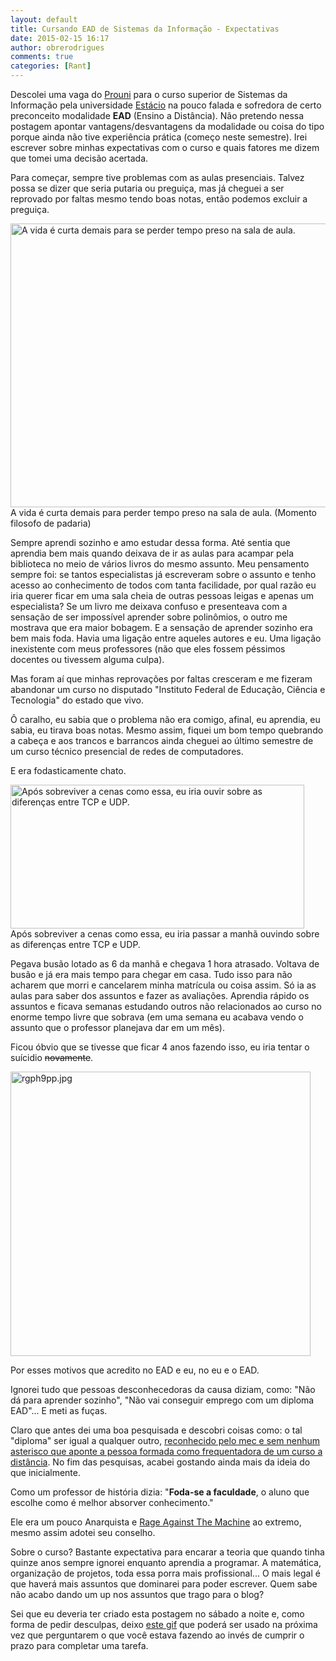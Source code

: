 ```yaml
---
layout: default
title: Cursando EAD de Sistemas da Informação - Expectativas
date: 2015-02-15 16:17
author: obrerodrigues
comments: true
categories: [Rant]
---
```

Descolei uma vaga do <a href="http://siteprouni.mec.gov.br/" target="_blank">Prouni</a> para o curso superior de Sistemas da Informação pela universidade <a href="http://portal.estacio.br/" target="_blank">Estácio</a> na pouco falada e sofredora de certo preconceito modalidade <strong>EAD</strong> (Ensino a Distância). Não pretendo nessa postagem apontar vantagens/desvantagens da modalidade ou coisa do tipo porque ainda não tive experiência prática (começo neste semestre). Irei escrever sobre minhas expectativas com o curso e quais fatores me dizem que tomei uma decisão acertada.

Para começar, sempre tive problemas com as aulas presenciais. Talvez possa se dizer que seria putaria ou preguiça, mas já cheguei a ser reprovado por faltas mesmo tendo boas notas, então podemos excluir a preguiça.

<a href="https://brenn0.files.wordpress.com/2015/02/deadpoetssocietyfinal.jpg"><img class="size-large wp-image-1124" src="https://preview.ibb.co/hJHJBd/deadpoetssocietyfinal.jpg" alt="A vida é curta demais para se perder tempo preso na sala de aula." width="676" height="454" /></a> A vida é curta demais para perder tempo preso na sala de aula. (Momento filosofo de padaria)

<!--more-->

Sempre aprendi sozinho e amo estudar dessa forma. Até sentia que aprendia bem mais quando deixava de ir as aulas para acampar pela biblioteca no meio de vários livros do mesmo assunto. Meu pensamento sempre foi: se tantos especialistas já escreveram sobre o assunto e tenho acesso ao conhecimento de todos com tanta facilidade, por qual razão eu iria querer ficar em uma sala cheia de outras pessoas leigas e apenas um especialista? Se um livro me deixava confuso e presenteava com a sensação de ser impossível aprender sobre polinômios, o outro me mostrava que era maior bobagem. E a sensação de aprender sozinho era bem mais foda. Havia uma ligação entre aqueles autores e eu. Uma ligação inexistente com meus professores (não que eles fossem péssimos docentes ou tivessem alguma culpa).

Mas foram aí que minhas reprovações por faltas cresceram e me fizeram abandonar um curso no disputado "Instituto Federal de Educação, Ciência e Tecnologia" do estado que vivo.

Ô caralho, eu sabia que o problema não era comigo, afinal, eu aprendia, eu sabia, eu tirava boas notas. Mesmo assim, fiquei um bom tempo quebrando a cabeça e aos trancos e barrancos ainda cheguei ao último semestre de um curso técnico presencial de redes de computadores.

E era fodasticamente chato.

<a href="https://brenn0.files.wordpress.com/2015/02/ebab8921fab3b1a5754ed3bd3cc4c7c5.jpg"><img class="size-full wp-image-1125" src="https://image.ibb.co/jqGH4y/ebab8921fab3b1a5754ed3bd3cc4c7c5.jpg" alt="Após sobreviver a cenas como essa, eu iria ouvir sobre as diferenças entre TCP e UDP." width="470" height="230" /></a> Após sobreviver a cenas como essa, eu iria passar a manhã ouvindo sobre as diferenças entre TCP e UDP.

Pegava busão lotado as 6 da manhã e chegava 1 hora atrasado. Voltava de busão e já era mais tempo para chegar em casa. Tudo isso para não acharem que morri e cancelarem minha matrícula ou coisa assim. Só ia as aulas para saber dos assuntos e fazer as avaliações. Aprendia rápido os assuntos e ficava semanas estudando outros não relacionados ao curso no enorme tempo livre que sobrava (em uma semana eu acabava vendo o assunto que o professor planejava dar em um mês).

Ficou óbvio que se tivesse que ficar 4 anos fazendo isso, eu iria tentar o suícidio <del>novamente</del>.

<a href="https://brenn0.files.wordpress.com/2015/02/rgph9pp-jpg.gif"><img class="aligncenter size-full wp-image-1126" src="https://image.ibb.co/kjNeHJ/rgph9pp_jpg.gif" alt="rgph9pp.jpg" width="480" height="455" /></a>

Por esses motivos que acredito no EAD e eu, no eu e o EAD.

Ignorei tudo que pessoas desconhecedoras da causa diziam, como: "Não dá para aprender sozinho", "Não vai conseguir emprego com um diploma EAD"... E meti as fuças.

Claro que antes dei uma boa pesquisada e descobri coisas como: o tal "diploma" ser igual a qualquer outro, <a href="http://www.ead.com.br/ead/diploma-a-distancia-e-tao-reconhecido-quanto-presencial.html" target="_blank">reconhecido pelo mec e sem nenhum asterisco que aponte a pessoa formada como frequentadora de um curso a distância</a>. No fim das pesquisas, acabei gostando ainda mais da ideia do que inicialmente.

Como um professor de história dizia: "<strong>Foda-se a faculdade</strong>, o aluno que escolhe como é melhor absorver conhecimento."

Ele era um pouco Anarquista e <a href="http://youtu.be/6NEoesmnYU4" target="_blank">Rage Against The Machine</a> ao extremo, mesmo assim adotei seu conselho.

Sobre o curso? Bastante expectativa para encarar a teoria que quando tinha quinze anos sempre ignorei enquanto aprendia a programar. A matemática, organização de projetos, toda essa porra mais profissional... O mais legal é que haverá mais assuntos que dominarei para poder escrever. Quem sabe não acabo dando um up nos assuntos que trago para o blog?

Sei que eu deveria ter criado esta postagem no sábado a noite e, como forma de pedir desculpas, deixo <a href="http://movies.feedbox.info/wp-content/uploads/Futurama-8.gif" target="_blank">este gif</a> que poderá ser usado na próxima vez que perguntarem o que você estava fazendo ao invés de cumprir o prazo para completar uma tarefa.

